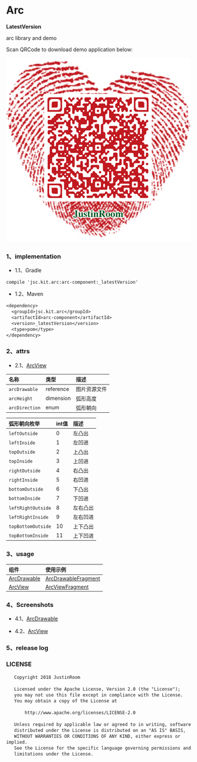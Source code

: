 # Arc
**LatestVersion**

arc library and demo


Scan QRCode to download demo application below:

![](/output/arc_demo_qr_code.png)

### 1、implementation
+ 1.1、Gradle
```
compile 'jsc.kit.arc:arc-component:_latestVersion'
```
+ 1.2、Maven
```
<dependency>
  <groupId>jsc.kit.arc</groupId>
  <artifactId>arc-component</artifactId>
  <version>_latestVersion</version>
  <type>pom</type>
</dependency>
```

### 2、attrs
+ 2.1、[ArcView](/arcLibrary/src/main/java/jsc/kit/arc/ArcView.java)

| 名称 | 类型 | 描述 |
|:---|:---|:---|
|`arcDrawable`|reference|图片资源文件|
|`arcHeight`|dimension|弧形高度|
|`arcDirection`|enum|弧形朝向|

| 弧形朝向枚举 | int值 | 描述 |
|:---|:---|:---|
|`leftOutside`|0|左凸出|
|`leftInside`|1|左凹进|
|`topOutside`|2|上凸出|
|`topInside`|3|上凹进|
|`rightOutside`|4|右凸出|
|`rightInside`|5|右凹进|
|`bottomOutside`|6|下凸出|
|`bottomInside`|7|下凹进|
|`leftRightOutside`|8|左右凸出|
|`leftRightInside`|9|左右凹进|
|`topBottomOutside`|10|上下凸出|
|`topBottomInside`|11|上下凹进|

### 3、usage
| 组件 | 使用示例 |
|:---|:---|
|[ArcDrawable](/arcLibrary/src/main/java/jsc/kit/arc/ArcDrawable.java)|[ArcDrawableFragment](/app/src/main/java/jsc/exam/com/arc/fragments/ArcDrawableFragment.java)|
|[ArcView](/arcLibrary/src/main/java/jsc/kit/arc/ArcView.java)|[ArcViewFragment](/app/src/main/java/jsc/exam/com/arc/fragments/ArcViewFragment.java)|

### 4、Screenshots
+ 4.1、[ArcDrawable](/arcLibrary/src/main/java/jsc/kit/arc/ArcDrawable.java)

+ 4.2、[ArcView](/arcLibrary/src/main/java/jsc/kit/arc/ArcView.java)

### 5、release log

### LICENSE
```
   Copyright 2018 JustinRoom

   Licensed under the Apache License, Version 2.0 (the "License");
   you may not use this file except in compliance with the License.
   You may obtain a copy of the License at

       http://www.apache.org/licenses/LICENSE-2.0

   Unless required by applicable law or agreed to in writing, software
   distributed under the License is distributed on an "AS IS" BASIS,
   WITHOUT WARRANTIES OR CONDITIONS OF ANY KIND, either express or implied.
   See the License for the specific language governing permissions and
   limitations under the License.
```

